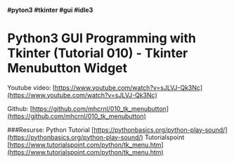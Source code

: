 #### #pyton3 #tkinter #gui #idle3
# Python3 GUI Programming with Tkinter (Tutorial 010) - Tkinter Menubutton Widget

Youtube video: [https://www.youtube.com/watch?v=sJLVJ-Qk3Nc](https://www.youtube.com/watch?v=sJLVJ-Qk3Nc)

Github: [https://github.com/mhcrnl/010_tk_menubutton](https://github.com/mhcrnl/010_tk_menubutton)



###Resurse:
Python Tutorial [https://pythonbasics.org/python-play-sound/](https://pythonbasics.org/python-play-sound/)
Tutorialspoint [https://www.tutorialspoint.com/python/tk_menu.htm](https://www.tutorialspoint.com/python/tk_menu.htm)
